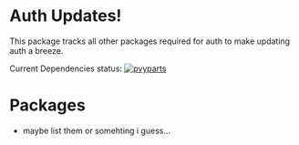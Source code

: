 # Auth Updates!

This package tracks all other packages required for auth to make updating auth a breeze.

Current Dependencies status: [![pvyparts](https://circleci.com/gh/pvyParts/allianceauth-updater.svg?style=svg)](https://app.circleci.com/pipelines/github/pvyParts/allianceauth-updater)

# Packages

* maybe list them or somehting i guess...